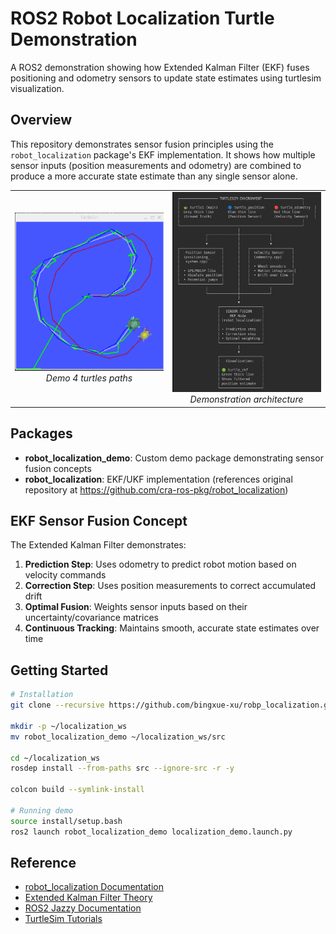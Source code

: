 # ROS2 Robot Localization Turtle Demonstration

A ROS2 demonstration showing how Extended Kalman Filter (EKF) fuses positioning and odometry sensors to update state estimates using turtlesim visualization.

## Overview

This repository demonstrates sensor fusion principles using the `robot_localization` package's EKF implementation. It shows how multiple sensor inputs (position measurements and odometry) are combined to produce a more accurate state estimate than any single sensor alone.

<div align="center">
  <table>
    <tr>
      <td align="center" width="50%">
        <img src="images/turtle_demo.png" alt="Turtle Demo" width="500"/>
        <br/><i>Demo 4 turtles paths</i>
      </td>
      <td align="center" width="60%">
        <img src="images/architecture.png" alt="Demonstration Architecture" width="700"/>
        <br/><i>Demonstration architecture</i>
      </td>
    </tr>
  </table>
</div>




## Packages

- **robot_localization_demo**: Custom demo package demonstrating sensor fusion concepts
- **robot_localization**: EKF/UKF implementation (references original repository at https://github.com/cra-ros-pkg/robot_localization)

## EKF Sensor Fusion Concept

The Extended Kalman Filter demonstrates:

1. **Prediction Step**: Uses odometry to predict robot motion based on velocity commands
2. **Correction Step**: Uses position measurements to correct accumulated drift
3. **Optimal Fusion**: Weights sensor inputs based on their uncertainty/covariance matrices
4. **Continuous Tracking**: Maintains smooth, accurate state estimates over time

## Getting Started

```bash
# Installation
git clone --recursive https://github.com/bingxue-xu/robp_localization.git

mkdir -p ~/localization_ws
mv robot_localization_demo ~/localization_ws/src

cd ~/localization_ws
rosdep install --from-paths src --ignore-src -r -y

colcon build --symlink-install

# Running demo
source install/setup.bash
ros2 launch robot_localization_demo localization_demo.launch.py
```

## Reference

- [robot_localization Documentation](http://docs.ros.org/en/latest/p/robot_localization/)
- [Extended Kalman Filter Theory](https://en.wikipedia.org/wiki/Extended_Kalman_filter)
- [ROS2 Jazzy Documentation](https://docs.ros.org/en/jazzy/)
- [TurtleSim Tutorials](https://docs.ros.org/en/jazzy/Tutorials/Beginner-CLI-Tools/Introducing-Turtlesim/Introducing-Turtlesim.html)
